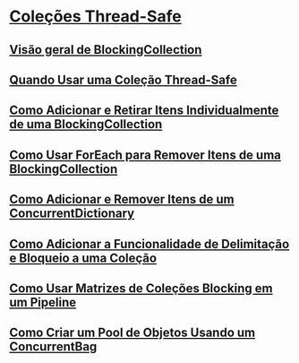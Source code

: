 # [Coleções Thread-Safe](index.md)
## [Visão geral de BlockingCollection](blockingcollection-overview.md)
## [Quando Usar uma Coleção Thread-Safe](when-to-use-a-thread-safe-collection.md)
## [Como Adicionar e Retirar Itens Individualmente de uma BlockingCollection](how-to-add-and-take-items.md)
## [Como Usar ForEach para Remover Itens de uma BlockingCollection](how-to-use-foreach-to-remove.md)
## [Como Adicionar e Remover Itens de um ConcurrentDictionary](how-to-add-and-remove-items.md)
## [Como Adicionar a Funcionalidade de Delimitação e Bloqueio a uma Coleção](how-to-add-bounding-and-blocking.md)
## [Como Usar Matrizes de Coleções Blocking em um Pipeline](how-to-use-arrays-of-blockingcollections.md)
## [Como Criar um Pool de Objetos Usando um ConcurrentBag](how-to-create-an-object-pool.md)
